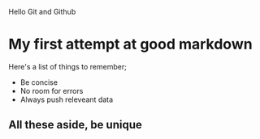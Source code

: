 Hello Git and Github

# My first attempt at good markdown

Here's a list of things to remember;

- Be concise
- No room for errors
- Always push releveant data

## All these aside, be unique
